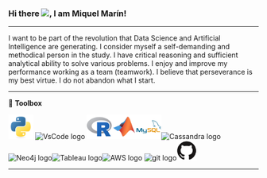 ### Hi there <img src="https://raw.githubusercontent.com/MartinHeinz/MartinHeinz/master/wave.gif" width="30px">, I am Miquel Marín!

---

I want to be part of the revolution that Data Science and Artificial Intelligence are generating. I consider myself a self-demanding and methodical person in the study. I have critical reasoning and sufficient analytical ability to solve various problems. I enjoy and improve my performance working as a team (teamwork). I believe that perseverance is my best virtue. I do not abandon what I start.

---

🧰 **Toolbox**

<img src="https://github.com/devicons/devicon/blob/master/icons/python/python-original.svg" alt="Python logo" width="50" height="50"> <img src="https://cdn.worldvectorlogo.com/logos/visual-studio-code.svg" alt="VsCode logo" width="40" height="50"> <img src="https://github.com/devicons/devicon/blob/master/icons/r/r-original.svg" alt="R logo" width="50" height="50"><img src="https://github.com/devicons/devicon/blob/master/icons/matlab/matlab-original.svg" alt="Matlab logo" width="50" height="50"><img src="https://github.com/devicons/devicon/blob/master/icons/mysql/mysql-original-wordmark.svg" alt="mysql logo" width="50" height="50"><img src="https://cdn.worldvectorlogo.com/logos/cassandra.svg" alt="Cassandra logo" width="50" height="40"><img src="https://cdn.worldvectorlogo.com/logos/neo4j.svg" alt="Neo4j logo" width="50" height="40"><img src="https://cdn.worldvectorlogo.com/logos/tableau-software.svg" alt="Tableau logo" width="50" height="42"><img src="https://cdn.worldvectorlogo.com/logos/amazon-web-services-2.svg" alt="AWS logo" width="50" height="50">    <img src="https://cdn.worldvectorlogo.com/logos/git-icon.svg" alt="git logo" width="40" height="40"><img src="https://github.com/devicons/devicon/blob/master/icons/github/github-original.svg" alt="github logo" width="40" height="40">

<hr>

<!--
**MikeKowalski43/MikeKowalski43** is a ✨ _special_ ✨ repository because its `README.md` (this file) appears on your GitHub profile.

Here are some ideas to get you started:

- 🔭 I’m currently working on ...
- 🌱 I’m currently learning ...
- 👯 I’m looking to collaborate on ...
- 🤔 I’m looking for help with ...
- 💬 Ask me about ...
- 📫 How to reach me: ...
- 😄 Pronouns: ...
- ⚡ Fun fact: ...
-->

